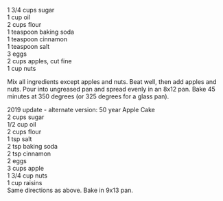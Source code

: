 ---
---

1 3/4 cups sugar  
1 cup oil  
2 cups flour  
1 teaspoon baking soda  
1 teaspoon cinnamon  
1 teaspoon salt  
3 eggs  
2 cups apples, cut fine  
1 cup nuts 

Mix all ingredients except apples and nuts. Beat well, then add apples and nuts. Pour into 
ungreased pan and spread evenly in an 8x12 pan. Bake 45 minutes at 350 degrees (or 325 
degrees for a glass pan).


2019 update - alternate version: 50 year Apple Cake  
2 cups sugar  
1/2 cup oil  
2 cups flour  
1 tsp salt  
2 tsp baking soda  
2 tsp cinnamon  
2 eggs  
3 cups apple  
1 3/4 cup nuts  
1 cup raisins  
Same directions as above.  Bake in 9x13 pan.
